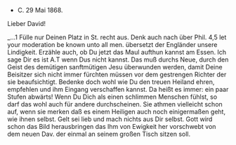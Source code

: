 + C. 29 Mai 1868.

Lieber David!

_...1 Fülle nur Deinen Platz in St. recht aus. Denk auch nach über Phil. 4,5 let your moderation be known unto all men. übersetzt der Engländer unsere Lindigkeit. Erzähle auch, ob Du jetzt das Maul aufthun kannst am Essen. Ich sage Dir es ist A.T wenn Dus nicht kannst. Das muß durchs Neue, durch den Geist des demütigen sanftmütigen Jesu überwunden werden, damit Deine Beisitzer sich nicht immer fürchten müssen vor dem gestrengen Richter der sie beaufsichtigt. Bedenke doch wohl wie Du den treuen Heiland ehren, empfehlen und ihm Eingang verschaffen kannst. Da heißt es immer: ein paar Stufen abwärts! Wenn Du Dich als einen schlimmen Menschen fühlst, so darf das wohl auch für andere durchscheinen. Sie athmen vielleicht schon auf, wenn sie merken daß es einem Heiligen auch noch einigermaßen geht, wie ihnen selbst. Gelt sei lieb und mach nichts aus Dir selbst. Gott wird schon das Bild herausbringen das Ihm von Ewigkeit her vorschwebt von dem neuen Dav. der einmal an seinem großen Tisch sitzen soll.
